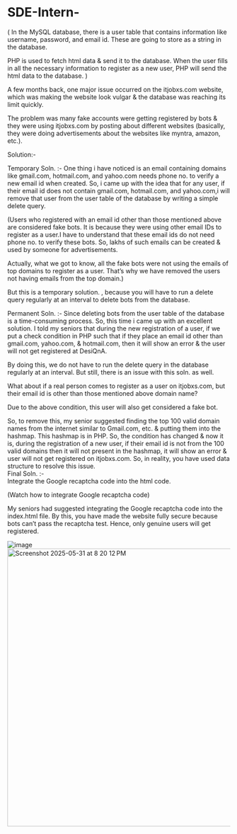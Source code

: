 # SDE-Intern-
( In the MySQL database, there is a user table that contains information like username, password, and email id.  These are going to store as a string in the database.

PHP is used to fetch html data & send it to the database. When the user fills in all the necessary information to register as a new user, PHP will send the html data to the database. )


A few months back, one major issue occurred on the itjobxs.com website,  which was making the website look vulgar & the database was reaching its limit quickly. 

The problem was many fake accounts were getting registered by bots & they were using itjobxs.com by posting about different websites (basically, they were doing advertisements about the websites like myntra, amazon, etc.). 

Solution:- 

Temporary Soln. :- One thing i have noticed is an email containing domains like gmail.com, hotmail.com, and yahoo.com needs phone no. to verify a new email id when created. So, i came up with the idea that for any user, if their email id does not contain gmail.com, hotmail.com, and yahoo.com,i will remove that user from the user table of the database by writing a simple delete query.  

(Users who registered with an email id other than those mentioned above are considered fake bots. It is because they were using other email IDs to register as a user.I have to understand that these email ids do not need phone no. to verify these bots. So, lakhs of such emails can be created & used by someone for advertisements. 

Actually, what we got to know,  all the fake bots were not using the emails of top domains to register as a user. That’s why we have removed the users not having emails from the top domain.)

But this is a temporary solution. , because you will have to run a delete query regularly at an interval to delete bots from the database.   

Permanent Soln. :- Since deleting bots from the user table of the database is a time-consuming process. So, this time i came up with an excellent solution. I told my seniors that during the new registration of a user,  if we put a check condition in PHP such that if they place an email id other than gmail.com, yahoo.com, & hotmail.com, then it will show an error & the user will not get registered at DesiQnA. 


By doing this, we do not have to run the delete query in the database regularly at an interval.  But still, there is an issue with this soln. as well. 

What about if a real person comes to register as a user on itjobxs.com, but their email id is other than those mentioned above domain name?

Due to the above condition, this user will also get considered a fake bot.

So, to remove this, my senior suggested finding the top 100 valid domain names from the internet similar to Gmail.com, etc. & putting them into the hashmap. This hashmap is in PHP. So, the condition has changed & now it is, during the registration of a new user, if their email id is not from the 100 valid domains then it will not present in the hashmap, it will show an error & user will not get registered on itjobxs.com. So, in reality, you have used data structure to resolve this issue.  
Final Soln. :-  
Integrate the Google recaptcha code into the html code.   

(Watch how to integrate Google recaptcha code)

My seniors had suggested integrating the Google recaptcha code into the index.html file. By this, you have made the website fully secure because bots can’t pass the recaptcha test. Hence, only genuine users will get registered. 

![image](https://github.com/user-attachments/assets/a3e14338-976f-4e9b-91ec-7b8f6f925756)
<img width="628" alt="Screenshot 2025-05-31 at 8 20 12 PM" src="https://github.com/user-attachments/assets/aea892ac-f1ae-4587-a509-14bab57c9860" />
